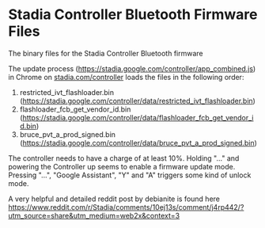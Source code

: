 # Stadia Controller Bluetooth Firmware Files
The binary files for the Stadia Controller Bluetooth firmware

The update process (https://stadia.google.com/controller/app_combined.js) in Chrome on [stadia.com/controller](https://stadia.com/controller) loads the files in the following order:

1. restricted_ivt_flashloader.bin (https://stadia.google.com/controller/data/restricted_ivt_flashloader.bin)
2. flashloader_fcb_get_vendor_id.bin (https://stadia.google.com/controller/data/flashloader_fcb_get_vendor_id.bin)
3. bruce_pvt_a_prod_signed.bin (https://stadia.google.com/controller/data/bruce_pvt_a_prod_signed.bin)

The controller needs to have a charge of at least 10%.
Holding "..." and powering the Controller up seems to enable a firmware update mode.
Pressing "...", "Google Assistant", "Y" and "A" triggers some kind of unlock mode.

A very helpful and detailed reddit post by debianite is found here https://www.reddit.com/r/Stadia/comments/10ej13s/comment/j4rp442/?utm_source=share&utm_medium=web2x&context=3
